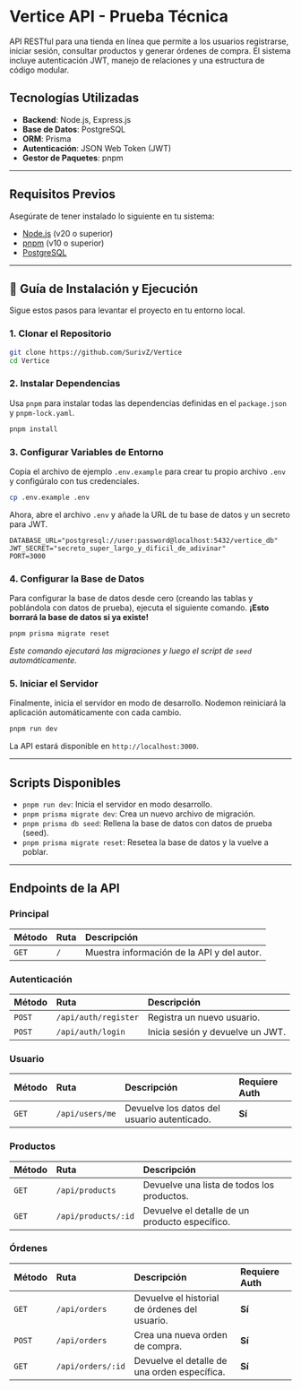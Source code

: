 # Vertice API - Prueba Técnica

API RESTful para una tienda en línea que permite a los usuarios registrarse, iniciar sesión, consultar productos y generar órdenes de compra. El sistema incluye autenticación JWT, manejo de relaciones y una estructura de código modular.

## Tecnologías Utilizadas
- **Backend**: Node.js, Express.js
- **Base de Datos**: PostgreSQL
- **ORM**: Prisma
- **Autenticación**: JSON Web Token (JWT)
- **Gestor de Paquetes**: pnpm

---

## Requisitos Previos
Asegúrate de tener instalado lo siguiente en tu sistema:
- [Node.js](https://nodejs.org/) (v20 o superior)
- [pnpm](https://pnpm.io/installation) (v10 o superior)
- [PostgreSQL](https://www.postgresql.org/download/)

---

## 🚀 Guía de Instalación y Ejecución

Sigue estos pasos para levantar el proyecto en tu entorno local.

### 1. Clonar el Repositorio
```bash
git clone https://github.com/SurivZ/Vertice
cd Vertice
````

### 2\. Instalar Dependencias

Usa `pnpm` para instalar todas las dependencias definidas en el `package.json` y `pnpm-lock.yaml`.

```bash
pnpm install
```

### 3\. Configurar Variables de Entorno

Copia el archivo de ejemplo `.env.example` para crear tu propio archivo `.env` y configúralo con tus credenciales.

```bash
cp .env.example .env
```

Ahora, abre el archivo `.env` y añade la URL de tu base de datos y un secreto para JWT.

```env
DATABASE_URL="postgresql://user:password@localhost:5432/vertice_db"
JWT_SECRET="secreto_super_largo_y_dificil_de_adivinar"
PORT=3000
```

### 4\. Configurar la Base de Datos

Para configurar la base de datos desde cero (creando las tablas y poblándola con datos de prueba), ejecuta el siguiente comando. **¡Esto borrará la base de datos si ya existe\!**

```bash
pnpm prisma migrate reset
```

*Este comando ejecutará las migraciones y luego el script de `seed` automáticamente.*

### 5\. Iniciar el Servidor

Finalmente, inicia el servidor en modo de desarrollo. Nodemon reiniciará la aplicación automáticamente con cada cambio.

```bash
pnpm run dev
```

La API estará disponible en `http://localhost:3000`.

-----

## Scripts Disponibles

  - `pnpm run dev`: Inicia el servidor en modo desarrollo.
  - `pnpm prisma migrate dev`: Crea un nuevo archivo de migración.
  - `pnpm prisma db seed`: Rellena la base de datos con datos de prueba (seed).
  - `pnpm prisma migrate reset`: Resetea la base de datos y la vuelve a poblar.

-----

## Endpoints de la API

### Principal

| Método | Ruta | Descripción |
| :--- | :--- | :--- |
| `GET` | `/` | Muestra información de la API y del autor. |

### Autenticación

| Método | Ruta | Descripción |
| :--- | :--- | :--- |
| `POST` | `/api/auth/register` | Registra un nuevo usuario. |
| `POST` | `/api/auth/login` | Inicia sesión y devuelve un JWT. |

### Usuario

| Método | Ruta | Descripción | Requiere Auth |
| :--- | :--- | :--- | :--- |
| `GET` | `/api/users/me` | Devuelve los datos del usuario autenticado. | **Sí** |

### Productos

| Método | Ruta | Descripción |
| :--- | :--- | :--- |
| `GET` | `/api/products` | Devuelve una lista de todos los productos. |
| `GET` | `/api/products/:id` | Devuelve el detalle de un producto específico. |

### Órdenes

| Método | Ruta | Descripción | Requiere Auth |
| :--- | :--- | :--- | :--- |
| `GET` | `/api/orders` | Devuelve el historial de órdenes del usuario. | **Sí** |
| `POST` | `/api/orders` | Crea una nueva orden de compra. | **Sí** |
| `GET` | `/api/orders/:id` | Devuelve el detalle de una orden específica. | **Sí** |
